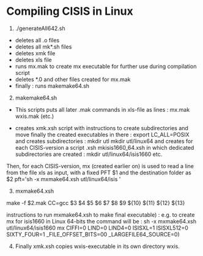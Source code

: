 # Compiling CISIS in Linux



1. ./generateAll642.sh
- deletes all .o files
- deletes all mk*.sh files
- deletes xmk file
- deletes xls file
- runs mx.mak to create mx executable for further use during compilation script
- deletes *.0 and other files created for mx.mak
- finally : runs makemake64.sh


2. makemake64.sh
- This scripts puts all later .mak commands in xls-file as lines :
mx.mak
wxis.mak
(etc.)

- creates xmk.xsh script with instructions to create subdirectories and move finally the created executables in there :
export LC_ALL=POSIX
and creates subdirectories :
mkdir utl
mkdir utl/linux64
and creates for each CISIS-version a script .xsh
mkisis1660_64.xsh
in which dedicated subdirectories are created : 
mkdir utl/linux64/isis1660
etc.

Then, for each CISIS-version, mx (created earlier on) is used to read a line from the file xls as input, with a fixed PFT  $1 and the destination folder as $2 
pft='sh -x mxmake64.xsh utl/linux64/isis '


3. mxmake64.xsh

make -f $2.mak CC=gcc             $3 $4 $5 $6 $7 $8 $9 ${10} ${11} ${12} ${13}

instructions to run mxmake64.xsh to make final executable) : 
e.g. to create mx for isis1660 in Linux 64-bits the command will be : 
sh -x mxmake64.xsh utl/linux64/isis1660 mx CIFFI=0 LIND=0 LIND4=0 ISISXL=1 ISISXL512=0  SIXTY_FOUR=1 _FILE_OFFSET_BITS=00 _LARGEFILE64_SOURCE=0) 

4. Finally xmk.xsh copies wxis-executable in its own directory wxis.


